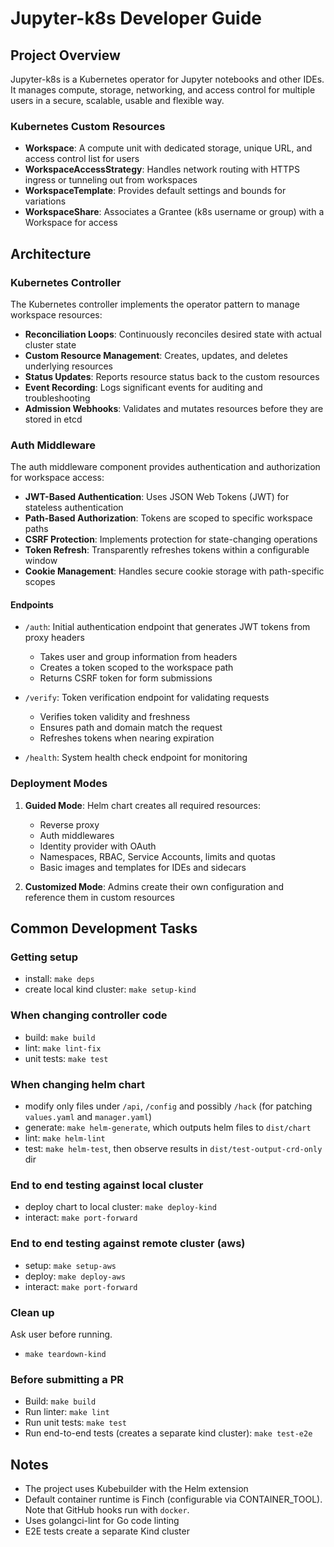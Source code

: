 # Jupyter-k8s Developer Guide

## Project Overview

Jupyter-k8s is a Kubernetes operator for Jupyter notebooks and other IDEs. It manages compute, storage, networking, and access control for multiple users in a secure, scalable, usable and flexible way.

### Kubernetes Custom Resources

- **Workspace**: A compute unit with dedicated storage, unique URL, and access control list for users
- **WorkspaceAccessStrategy**: Handles network routing with HTTPS ingress or tunneling out from workspaces
- **WorkspaceTemplate**: Provides default settings and bounds for variations
- **WorkspaceShare**: Associates a Grantee (k8s username or group) with a Workspace for access

## Architecture

### Kubernetes Controller

The Kubernetes controller implements the operator pattern to manage workspace resources:
- **Reconciliation Loops**: Continuously reconciles desired state with actual cluster state
- **Custom Resource Management**: Creates, updates, and deletes underlying resources
- **Status Updates**: Reports resource status back to the custom resources
- **Event Recording**: Logs significant events for auditing and troubleshooting
- **Admission Webhooks**: Validates and mutates resources before they are stored in etcd

### Auth Middleware
The auth middleware component provides authentication and authorization for workspace access:

- **JWT-Based Authentication**: Uses JSON Web Tokens (JWT) for stateless authentication
- **Path-Based Authorization**: Tokens are scoped to specific workspace paths
- **CSRF Protection**: Implements protection for state-changing operations
- **Token Refresh**: Transparently refreshes tokens within a configurable window
- **Cookie Management**: Handles secure cookie storage with path-specific scopes

#### Endpoints

- `/auth`: Initial authentication endpoint that generates JWT tokens from proxy headers
  - Takes user and group information from headers
  - Creates a token scoped to the workspace path
  - Returns CSRF token for form submissions

- `/verify`: Token verification endpoint for validating requests
  - Verifies token validity and freshness
  - Ensures path and domain match the request
  - Refreshes tokens when nearing expiration

- `/health`: System health check endpoint for monitoring


### Deployment Modes

1. **Guided Mode**: Helm chart creates all required resources:
   - Reverse proxy
   - Auth middlewares
   - Identity provider with OAuth
   - Namespaces, RBAC, Service Accounts, limits and quotas
   - Basic images and templates for IDEs and sidecars

2. **Customized Mode**: Admins create their own configuration and reference them in custom resources

## Common Development Tasks

### Getting setup
- install: `make deps`
- create local kind cluster: `make setup-kind`

### When changing controller code
- build: `make build`
- lint: `make lint-fix`
- unit tests: `make test`

### When changing helm chart
- modify only files under `/api`, `/config` and possibly `/hack` (for patching `values.yaml` and `manager.yaml`)
- generate: `make helm-generate`, which outputs helm files to `dist/chart`
- lint: `make helm-lint`
- test: `make helm-test`, then observe results in `dist/test-output-crd-only` dir

### End to end testing against local cluster
- deploy chart to local cluster: `make deploy-kind`
- interact: `make port-forward`

### End to end testing against remote cluster (aws)
- setup: `make setup-aws`
- deploy: `make deploy-aws`
- interact: `make port-forward`

### Clean up
Ask user before running.
- `make teardown-kind`

### Before submitting a PR
- Build: `make build`
- Run linter: `make lint`
- Run unit tests: `make test`
- Run end-to-end tests (creates a separate kind cluster): `make test-e2e`

## Notes

- The project uses Kubebuilder with the Helm extension
- Default container runtime is Finch (configurable via CONTAINER_TOOL). Note that GitHub hooks run with `docker`.
- Uses golangci-lint for Go code linting
- E2E tests create a separate Kind cluster